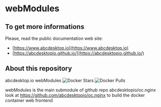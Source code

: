 # webModules

## To get more informations

Please, read the public documentation web site:
* [https://www.abcdesktop.io](https://www.abcdesktop.io)
* [https://abcdesktopio.github.io/](https://abcdesktopio.github.io/)

## About this repository 

abcdesktop.io webModules
![Docker Stars](https://img.shields.io/docker/stars/abcdesktopio/oc.nginx.svg) ![Docker Pulls](https://img.shields.io/docker/pulls/abcdesktopio/oc.nginx.svg)

webModules is the main submodule of github repo abcdesktopio/oc.nginx
look at https://github.com/abcdesktopio/oc.nginx to build the docker container web frontend 
